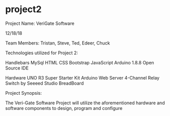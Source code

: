 # project2

Project Name: VeriGate Software

12/18/18 

Team Members: Tristan, Steve, Ted, Edeer, Chuck 

Technologies utilized for Project 2:

Handlebars
MySql
HTML 
CSS 
Bootstrap 
JavaScript
Arduino 1.8.8 Open Source IDE  

Hardware 
UNO R3 Super Starter Kit 
Arduino Web Server 
4-Channel Relay Switch by Seeeed Studio
BreadBoard

Project Synopsis:

The Veri-Gate Software Project will utilize the aforementioned hardware and software components to design, program and configure 
